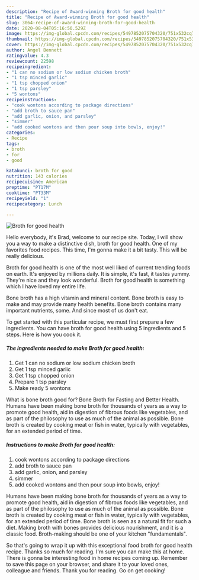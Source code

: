 ```yaml
---
description: "Recipe of Award-winning Broth for good health"
title: "Recipe of Award-winning Broth for good health"
slug: 3064-recipe-of-award-winning-broth-for-good-health
date: 2020-08-04T05:16:50.529Z
image: https://img-global.cpcdn.com/recipes/5497852075704320/751x532cq70/broth-for-good-health-recipe-main-photo.jpg
thumbnail: https://img-global.cpcdn.com/recipes/5497852075704320/751x532cq70/broth-for-good-health-recipe-main-photo.jpg
cover: https://img-global.cpcdn.com/recipes/5497852075704320/751x532cq70/broth-for-good-health-recipe-main-photo.jpg
author: Angel Bennett
ratingvalue: 4.3
reviewcount: 22598
recipeingredient:
- "1 can no sodium or low sodium chicken broth"
- "1 tsp minced garlic"
- "1 tsp chopped onion"
- "1 tsp parsley"
- "5 wontons"
recipeinstructions:
- "cook wontons according to package directions"
- "add broth to sauce pan"
- "add garlic, onion, and parsley"
- "simmer"
- "add cooked wontons and then pour soup into bowls, enjoy!"
categories:
- Recipe
tags:
- broth
- for
- good

katakunci: broth for good 
nutrition: 143 calories
recipecuisine: American
preptime: "PT17M"
cooktime: "PT33M"
recipeyield: "1"
recipecategory: Lunch

---
```



![Broth for good health](https://img-global.cpcdn.com/recipes/5497852075704320/751x532cq70/broth-for-good-health-recipe-main-photo.jpg)

Hello everybody, it's Brad, welcome to our recipe site. Today, I will show you a way to make a distinctive dish, broth for good health. One of my favorites food recipes. This time, I'm gonna make it a bit tasty. This will be really delicious.

Broth for good health is one of the most well liked of current trending foods on earth. It's enjoyed by millions daily. It is simple, it's fast, it tastes yummy. They're nice and they look wonderful. Broth for good health is something which I have loved my entire life.

Bone broth has a high vitamin and mineral content. Bone broth is easy to make and may provide many health benefits. Bone broth contains many important nutrients, some. And since most of us don&#39;t eat.


To get started with this particular recipe, we must first prepare a few ingredients. You can have broth for good health using 5 ingredients and 5 steps. Here is how you cook it.

<!--inarticleads1-->

##### The ingredients needed to make Broth for good health:

1. Get 1 can no sodium or low sodium chicken broth
1. Get 1 tsp minced garlic
1. Get 1 tsp chopped onion
1. Prepare 1 tsp parsley
1. Make ready 5 wontons


What is bone broth good for? Bone Broth for Fasting and Better Health. Humans have been making bone broth for thousands of years as a way to promote good health, aid in digestion of fibrous foods like vegetables, and as part of the philosophy to use as much of the animal as possible. Bone broth is created by cooking meat or fish in water, typically with vegetables, for an extended period of time. 

<!--inarticleads2-->

##### Instructions to make Broth for good health:

1. cook wontons according to package directions
1. add broth to sauce pan
1. add garlic, onion, and parsley
1. simmer
1. add cooked wontons and then pour soup into bowls, enjoy!


Humans have been making bone broth for thousands of years as a way to promote good health, aid in digestion of fibrous foods like vegetables, and as part of the philosophy to use as much of the animal as possible. Bone broth is created by cooking meat or fish in water, typically with vegetables, for an extended period of time. Bone broth is seen as a natural fit for such a diet. Making broth with bones provides delicious nourishment, and it is a classic food. Broth-making should be one of your kitchen &#34;fundamentals&#34;. 

So that's going to wrap it up with this exceptional food broth for good health recipe. Thanks so much for reading. I'm sure you can make this at home. There is gonna be interesting food in home recipes coming up. Remember to save this page on your browser, and share it to your loved ones, colleague and friends. Thank you for reading. Go on get cooking!
